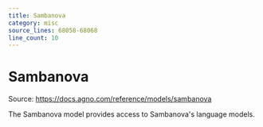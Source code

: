 ```yaml
---
title: Sambanova
category: misc
source_lines: 68058-68068
line_count: 10
---
```


# Sambanova
Source: https://docs.agno.com/reference/models/sambanova



The Sambanova model provides access to Sambanova's language models.

<Snippet file="model-sambanova-params.mdx" />


